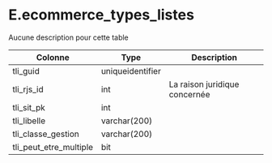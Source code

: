 # E.ecommerce_types_listes

Aucune description pour cette table

Colonne|Type|Description
---|---|---
tli_guid|uniqueidentifier|
tli_rjs_id|int|La raison juridique concernée 
tli_sit_pk|int|
tli_libelle|varchar(200)|
tli_classe_gestion|varchar(200)|
tli_peut_etre_multiple|bit|

